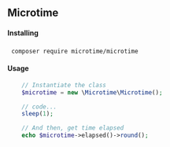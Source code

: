## Microtime

#### Installing

   ```composer require microtime/microtime```

#### Usage


```php
    // Instantiate the class
    $microtime = new \Microtime\Microtime();

    // code...
    sleep(1);

    // And then, get time elapsed
    echo $microtime->elapsed()->round();
```
